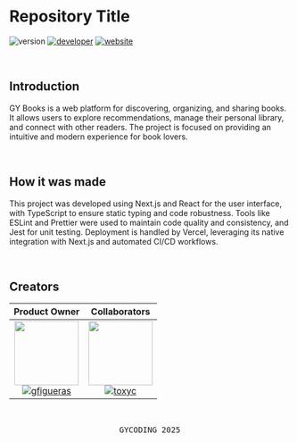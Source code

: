 # Repository Title

![version](https://img.shields.io/badge/version-1.0.14-gold?style=for-the-badge)
[![developer](https://img.shields.io/badge/developed-GYCODING-B833FF?style=for-the-badge)](https://gycoding.com)
[![website](https://img.shields.io/badge/website-link-lightgrey?style=for-the-badge)](https://wingwords.gycoding.com)

<br>

## Introduction

GY Books is a web platform for discovering, organizing, and sharing books. It allows users to explore recommendations, manage their personal library, and connect with other readers. The project is focused on providing an intuitive and modern experience for book lovers.

<br>

## How it was made

This project was developed using Next.js and React for the user interface, with TypeScript to ensure static typing and code robustness. Tools like ESLint and Prettier were used to maintain code quality and consistency, and Jest for unit testing. Deployment is handled by Vercel, leveraging its native integration with Next.js and automated CI/CD workflows.

<br>

## Creators

|                                                                                         Product Owner                                                                                         |                                                                               Collaborators                                                                                |
| :-------------------------------------------------------------------------------------------------------------------------------------------------------------------------------------------: | :------------------------------------------------------------------------------------------------------------------------------------------------------------------------: |
| <img src="https://github.com/gy-gfigueras.png?size=115" width=115> <br> [![gfigueras](https://img.shields.io/badge/gy-gfigueras-B833FF?style=for-the-badge)](https://github.com/gy-gfigueras) | <img src="https://github.com/gy-toxyc.png?size=115" width=115> <br> [![toxyc](https://img.shields.io/badge/toxyc-yellow?style=for-the-badge)](https://github.com/gy-toxyc) |

<br>

<pre align="center">GYCODING 2025</pre>
